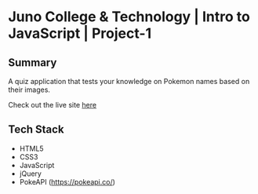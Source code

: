 # Juno College & Technology | Intro to JavaScript | Project-1

## Summary

A quiz application that tests your knowledge on Pokemon names based on their images.

Check out the live site <a href="https://shanningtatum.github.io/pokemon-quiz/">here</a>

## Tech Stack

- HTML5
- CSS3
- JavaScript
- jQuery
- PokeAPI (https://pokeapi.co/)
